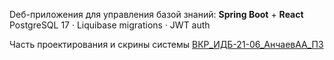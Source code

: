 Dеб-приложения для управления базой знаний: **Spring Boot** + **React**  
PostgreSQL 17 · Liquibase migrations · JWT auth

Часть проектирования и скрины системы [ВКР_ИДБ-21-06_АнчаевАА_ПЗ](https://github.com/aldar-a03/knowledge-base/blob/master/%D0%92%D0%9A%D0%A0_%D0%98%D0%94%D0%91-21-06_%D0%90%D0%BD%D1%87%D0%B0%D0%B5%D0%B2%D0%90%D0%90_%D0%9F%D0%97.pdf)
